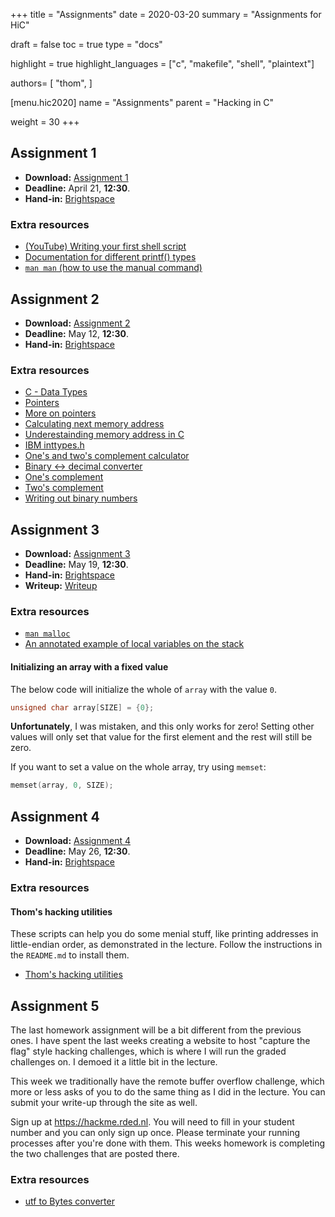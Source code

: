 +++
title = "Assignments"
date = 2020-03-20
summary = "Assignments for HiC"

draft = false
toc = true
type = "docs"

highlight = true
highlight_languages = ["c", "makefile", "shell", "plaintext"]

authors= [
  "thom",
]

[menu.hic2020]
  name = "Assignments"
  parent = "Hacking in C"

weight = 30
+++


## Assignment 1

* **Download:** [Assignment 1](assignment1.pdf)
* **Deadline:** April 21, **12:30**.
* **Hand-in:** [Brightspace][]

### Extra resources

* [(YouTube) Writing your first shell script](https://www.youtube.com/watch?v=eiBVlxxu3so)
* [Documentation for different printf() types](https://icecube.wisc.edu/~dglo/c_class/printf.html)
* [`man man` (how to use the manual command)](https://manpage.me/index.cgi?apropos=0&q=man&sektion=0&manpath=Debian+8.1.0&arch=default&format=html)

## Assignment 2

* **Download:** [Assignment 2](assignment2.pdf)
* **Deadline:** May 12, **12:30**.
* **Hand-in:** [Brightspace][]

### Extra resources

* [C - Data Types](https://www.tutorialspoint.com/cprogramming/c_data_types.htm)
* [Pointers](https://www.codingame.com/playgrounds/14589/how-to-play-with-pointers-in-c/a-pointer-is-a-variable)
* [More on pointers](https://www.cs.yale.edu/homes/aspnes/pinewiki/C(2f)Pointers.html)
* [Calculating next memory address](https://denniskubes.com/2012/08/17/basics-of-memory-addresses-in-c/)
* [Underestainding memory address in C](https://computer.howstuffworks.com/c23.htm)
* [IBM inttypes.h](https://www.ibm.com/support/knowledgecenter/en/SSLTBW_2.1.0/com.ibm.zos.v2r1.bpxbd00/inttyph.htm)
* [One's and two's complement calculator](https://ncalculators.com/digital-computation/1s-2s-complement-calculator.htm)
* [Binary <-> decimal converter](https://www.rapidtables.com/convert/number/binary-to-decimal.html)
* [One's complement](https://www.tutorialspoint.com/one-s-complement)
* [Two's complement](https://www.cs.cornell.edu/~tomf/notes/cps104/twoscomp.html)
* [Writing out binary numbers](https://stackoverflow.com/questions/6373093/how-to-print-binary-number-via-printf)

## Assignment 3

* **Download:** [Assignment 3](assignment3.pdf)
* **Deadline:** May 19, **12:30**.
* **Hand-in:** [Brightspace][]
* **Writeup:** [Writeup](writeup-ass3/)

### Extra resources

* [``man malloc``](http://man7.org/linux/man-pages/man3/malloc.3.html)
* [An annotated example of local variables on the stack](https://www.cs.rutgers.edu/~pxk/419/notes/frames.html)

#### Initializing an array with a fixed value

The below code will initialize the whole of ``array`` with the value ``0``.
```c
unsigned char array[SIZE] = {0};
```

**Unfortunately**, I was mistaken, and this only works for zero!
Setting other values will only set that value for the first element and the rest will still be zero.

If you want to set a value on the whole array, try using ``memset``:
```c
memset(array, 0, SIZE);
```

## Assignment 4

* **Download:** [Assignment 4](assignment4.pdf)
* **Deadline:** May 26, **12:30**.
* **Hand-in:** [Brightspace][]

### Extra resources

#### Thom's hacking utilities

These scripts can help you do some menial stuff, like printing addresses in little-endian order, as demonstrated in the lecture.
Follow the instructions in the ``README.md`` to install them.

 * [Thom's hacking utilities](utilities.tar.gz)

## Assignment 5

The last homework assignment will be a bit different from the previous ones. I have spent the last weeks creating a website to host "capture the flag" style hacking challenges, which is where I will run the graded challenges on. I demoed it a little bit in the lecture.

This week we traditionally have the remote buffer overflow challenge, which more or less asks of you to do the same thing as I did in the lecture. You can submit your write-up through the site as well.

Sign up at https://hackme.rded.nl. You will need to fill in your student number and you can only sign up once. Please terminate your running processes after you're done with them. This weeks homework is completing the two challenges that are posted there.

### Extra resources

* [utf to Bytes converter](https://onlineutf8tools.com/convert-utf8-to-bytes)


[Brightspace]: https://brightspace.ru.nl/d2l/home/88557
